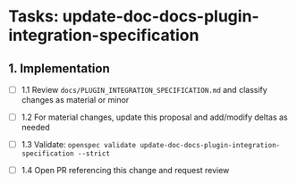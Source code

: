 # Tasks: update-doc-docs-plugin-integration-specification

## 1. Implementation

- [ ] 1.1 Review `docs/PLUGIN_INTEGRATION_SPECIFICATION.md` and classify changes as material or minor

- [ ] 1.2 For material changes, update this proposal and add/modify deltas as needed

- [ ] 1.3 Validate: `openspec validate update-doc-docs-plugin-integration-specification --strict`

- [ ] 1.4 Open PR referencing this change and request review

